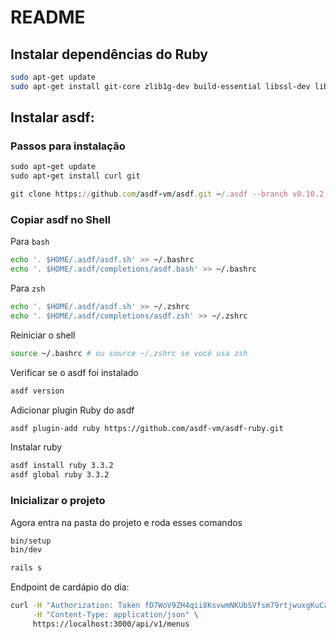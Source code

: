 # README

## Instalar dependências do Ruby

```bash
sudo apt-get update
sudo apt-get install git-core zlib1g-dev build-essential libssl-dev libreadline-dev libyaml-dev libsqlite3-dev sqlite3 libxml2-dev libxslt1-dev libcurl4-openssl-dev software-properties-common libffi-dev
```

## Instalar asdf:

### Passos para instalação

```ruby
sudo apt-get update
sudo apt-get install curl git

git clone https://github.com/asdf-vm/asdf.git ~/.asdf --branch v0.10.2
```

### Copiar asdf no Shell

Para `bash`

```bash
echo '. $HOME/.asdf/asdf.sh' >> ~/.bashrc
echo '. $HOME/.asdf/completions/asdf.bash' >> ~/.bashrc
```

Para `zsh`

```bash
echo '. $HOME/.asdf/asdf.sh' >> ~/.zshrc
echo '. $HOME/.asdf/completions/asdf.zsh' >> ~/.zshrc
```

Reiniciar o shell

```bash
source ~/.bashrc # ou source ~/.zshrc se você usa zsh
```

Verificar se o asdf foi instalado

```bash
asdf version
```

Adicionar plugin Ruby do asdf

```bash
asdf plugin-add ruby https://github.com/asdf-vm/asdf-ruby.git
```

Instalar ruby

```bash
asdf install ruby 3.3.2
asdf global ruby 3.3.2
```

### Inicializar o projeto

Agora entra na pasta do projeto e roda esses comandos
```bash
bin/setup
bin/dev

rails s
```

Endpoint de cardápio do dia:

```bash
curl -H "Authorization: Token fD7WoV9ZH4qii8KsvwmNKUbSVfsm79rtjwuxgKuCae" \
     -H "Content-Type: application/json" \
     https://localhost:3000/api/v1/menus
```


